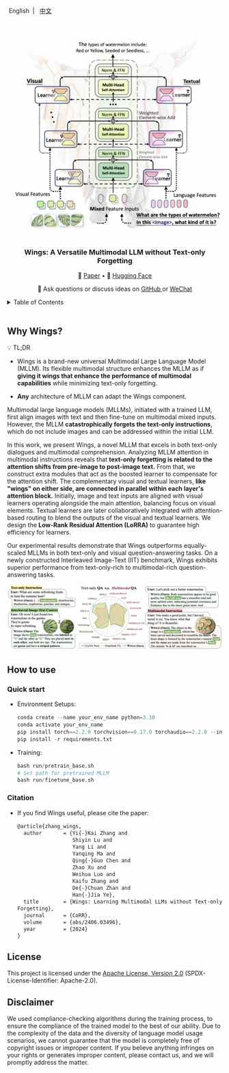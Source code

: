 <p align="left">
    &nbspEnglish&nbsp | &nbsp; <a href="README_CN.md">中文</a>
</p>
<br>
<br>
<div align="center">

<picture>
  <img alt="Wings logo" src="https://raw.githubusercontent.com/AIDC-AI/Wings/main/assets/images/logo.png" width="550px">
</picture>
</br>
</br>

</div>

<div id="top"></div>  

<div align="center">
  <h3 align="center">Wings: A Versatile Multimodal LLM without Text-only Forgetting</h3>
</div>
<p align="center">
📝 <a href="https://arxiv.org/abs/2406.03496" target="_blank">Paper</a> • 🤗 <a href="https://huggingface.co/AIDC-AI/Wings-Qwen1_5-8B" target="_blank">Hugging Face</a>
</a>
</p> 

<p align="center">
    🚀 Ask questions or discuss ideas on <a href="https://github.com/AIDC-AI/Wings/discussions" target="_blank"> GitHub </a> or <a href="https://please_add_wx_id:cifar10" target="_blank"> WeChat </a>
</p>

<details>
<summary></b>Table of Contents</b></summary>

- [Why Wings?](#why-wings)
- [How to use](#how-to-use)
  - [Quick start](#quick-start)
  - [Citation](#citation)
- [License](#license)
- [Disclaimer](#disclaimer)
</details>

<br>

## Why Wings?

💡 TL;DR

- Wings is a brand-new universal Multimodal Large Language Model (MLLM). Its flexible multimodal structure enhances the MLLM as if **giving it wings that enhance the performance of multimodal capabilities** while minimizing text-only forgetting.

- **Any** architecture of MLLM can adapt the Wings component.

Multimodal large language models (MLLMs), initiated with a trained LLM, first align images with text and then fine-tune on multimodal mixed inputs. However, the MLLM **catastrophically forgets the text-only instructions**, which do not include images and can be addressed within the initial LLM.

In this work, we present Wings, a novel MLLM that excels in both text-only dialogues and multimodal comprehension. Analyzing MLLM attention in multimodal instructions reveals that **text-only forgetting is related to the attention shifts from pre-image to post-image text.** From that, we construct extra modules that act as the boosted learner to compensate for the attention shift. The complementary visual and textual learners, **like "wings" on either side, are connected in parallel within each layer's attention block.** Initially, image and text inputs are aligned with visual learners operating alongside the main attention, balancing focus on visual elements. Textual learners are later collaboratively integrated with attention-based routing to blend the outputs of the visual and textual learners. We design the **Low-Rank Residual Attention (LoRRA)** to guarantee high efficiency for learners.

Our experimental results demonstrate that Wings outperforms equally-scaled MLLMs in both text-only and visual question-answering tasks. On a newly constructed Interleaved Image-Text (IIT) benchmark, Wings exhibits superior performance from text-only-rich to multimodal-rich question-answering tasks.

<div align="center">

<picture>
  <img alt="Wings logo" src="https://raw.githubusercontent.com/AIDC-AI/Wings/main/assets/images/bench_example.png" width="800px">
</picture>
</br>

</div>

## How to use

### Quick start

+ Environment Setups:
  
  ```python
  conda create --name your_env_name python=3.10
  conda activate your_env_name
  pip install torch==2.2.0 torchvision==0.17.0 torchaudio==2.2.0 --index-url https://download.pytorch.org/whl/cu121
  pip install -r requirements.txt
  ```

+ Training:
  
  ```python
  bash run/pretrain_base.sh
  # Set path for pretrained MLLM
  bash run/finetune_base.sh
  ```

### Citation

+ If you find Wings useful, please cite the paper:
  
  ```
  @article{zhang_wings,
    author       = {Yi{-}Kai Zhang and
                    Shiyin Lu and
                    Yang Li and
                    Yanqing Ma and
                    Qing{-}Guo Chen and
                    Zhao Xu and
                    Weihua Luo and
                    Kaifu Zhang and
                    De{-}Chuan Zhan and
                    Han{-}Jia Ye},
    title        = {Wings: Learning Multimodal LLMs without Text-only Forgetting},
    journal      = {CoRR},
    volume       = {abs/2406.03496},
    year         = {2024}
  }
  ```

## License

This project is licensed under the [Apache License, Version 2.0](https://www.apache.org/licenses/LICENSE-2.0.txt) (SPDX-License-Identifier: Apache-2.0).

## Disclaimer

We used compliance-checking algorithms during the training process, to ensure the compliance of the trained model to the best of our ability. Due to the complexity of the data and the diversity of language model usage scenarios, we cannot guarantee that the model is completely free of copyright issues or improper content. If you believe anything infringes on your rights or generates improper content, please contact us, and we will promptly address the matter.
